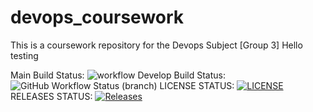 # devops_coursework
This is a coursework repository for the Devops Subject [Group 3]
Hello testing

Main Build Status: ![workflow](https://github.com/kaungmyat128/devops_coursework/actions/workflows/main.yml/badge.svg)
Develop Build Status: ![GitHub Workflow Status (branch)](https://img.shields.io/github/actions/workflow/status/kaungmyat128/devops_coursework/main.yml?branch=main)
LICENSE STATUS: [![LICENSE](https://img.shields.io/github/license/kaungmyat128/devops_coursework.svg?style=flat-square)](https://github.com/kaungmyat128/devops_coursework/blob/master/LICENSE)
RELEASES STATUS: [![Releases](https://img.shields.io/github/release/kaungmyat128/devops_coursework/all.svg?style=flat-square)](https://github.com/kaungmyat128/devops_coursework/releases)


